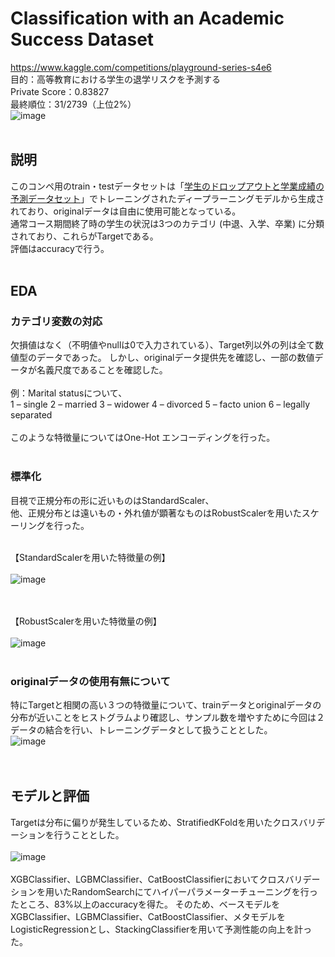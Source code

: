 # Classification with an Academic Success Dataset
https://www.kaggle.com/competitions/playground-series-s4e6<br>
目的：高等教育における学生の退学リスクを予測する<br>
Private Score：0.83827<br>
最終順位：31/2739（上位2%）<br>
![image](https://github.com/sayaka513/kaggle_academic_success/assets/160210603/66d2ff7c-ed3c-4d69-a9af-45b0e803c864)<br>
<br>
## 説明
このコンペ用のtrain・testデータセットは「<a href="https://archive.ics.uci.edu/dataset/697/predict+students+dropout+and+academic+success">学生のドロップアウトと学業成績の予測データセット</a>」でトレーニングされたディープラーニングモデルから生成されており、originalデータは自由に使用可能となっている。<br>
通常コース期間終了時の学生の状況は3つのカテゴリ (中退、入学、卒業) に分類されており、これらがTargetである。<br>
評価はaccuracyで行う。<br>
<br>
## EDA
### カテゴリ変数の対応
欠損値はなく（不明値やnullは0で入力されている）、Target列以外の列は全て数値型のデータであった。
しかし、originalデータ提供先を確認し、一部の数値データが名義尺度であることを確認した。<br><br>
例：Marital statusについて、<br>
1 – single 2 – married 3 – widower 4 – divorced 5 – facto union 6 – legally separated<br><br>
このような特徴量についてはOne-Hot エンコーディングを行った。<br>
<br>
### 標準化
目視で正規分布の形に近いものはStandardScaler、<br>他、正規分布とは遠いもの・外れ値が顕著なものはRobustScalerを用いたスケーリングを行った。<br><br>

【StandardScalerを用いた特徴量の例】<br><br>
![image](https://github.com/sayaka513/kaggle_academic_success/assets/160210603/35114485-ac8b-4966-a17b-740bc88dbcd9)

<br><br>
【RobustScalerを用いた特徴量の例】<br><br>
![image](https://github.com/sayaka513/kaggle_academic_success/assets/160210603/6a6feeb5-b59c-4505-91c1-7de7a81f6925)<br>
<br>
### originalデータの使用有無について
特にTargetと相関の高い３つの特徴量について、trainデータとoriginalデータの分布が近いことをヒストグラムより確認し、サンプル数を増やすために今回は２データの結合を行い、トレーニングデータとして扱うこととした。
<br>![image](https://github.com/sayaka513/kaggle_academic_success/assets/160210603/bc2f8406-5319-41dc-8563-441f4bd69d4f)<br>
<br>
<br>
## モデルと評価
Targetは分布に偏りが発生しているため、StratifiedKFoldを用いたクロスバリデーションを行うこととした。<br><br>
![image](https://github.com/sayaka513/kaggle_academic_success/assets/160210603/038d319d-0488-455d-8bdf-679d96da1316)
<br><br>
XGBClassifier、LGBMClassifier、CatBoostClassifierにおいてクロスバリデーションを用いたRandomSearchにてハイパーパラメーターチューニングを行ったところ、83%以上のaccuracyを得た。
そのため、ベースモデルをXGBClassifier、LGBMClassifier、CatBoostClassifier、メタモデルをLogisticRegressionとし、StackingClassifierを用いて予測性能の向上を計った。

